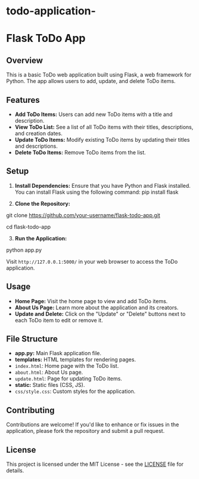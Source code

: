 # todo-application-

# Flask ToDo App

## Overview

This is a basic ToDo web application built using Flask, a web framework for Python. The app allows users to add, update, and delete ToDo items.

## Features

- **Add ToDo Items:** Users can add new ToDo items with a title and description.
- **View ToDo List:** See a list of all ToDo items with their titles, descriptions, and creation dates.
- **Update ToDo Items:** Modify existing ToDo items by updating their titles and descriptions.
- **Delete ToDo Items:** Remove ToDo items from the list.

## Setup

1. **Install Dependencies:**
   Ensure that you have Python and Flask installed. You can install Flask using the following command:
      pip install flask

2. **Clone the Repository:**

git clone https://github.com/your-username/flask-todo-app.git

cd flask-todo-app

3. **Run the Application:**

python app.py


Visit `http://127.0.0.1:5000/` in your web browser to access the ToDo application.

## Usage

- **Home Page:** Visit the home page to view and add ToDo items.
- **About Us Page:** Learn more about the application and its creators.
- **Update and Delete:** Click on the "Update" or "Delete" buttons next to each ToDo item to edit or remove it.

## File Structure

- **app.py:** Main Flask application file.
- **templates:** HTML templates for rendering pages.
- `index.html`: Home page with the ToDo list.
- `about.html`: About Us page.
- `update.html`: Page for updating ToDo items.
- **static:** Static files (CSS, JS).
- `css/style.css`: Custom styles for the application.

## Contributing

Contributions are welcome! If you'd like to enhance or fix issues in the application, please fork the repository and submit a pull request.

## License

This project is licensed under the MIT License - see the [LICENSE](LICENSE) file for details.




